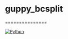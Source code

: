# guppy_bcsplit
===============

[![Python](https://img.shields.io/badge/Python-3.5-green.svg?style=flat-square)](/)
